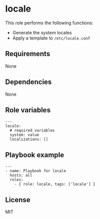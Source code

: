 # locale

This role performs the following functions:

- Generate the system locales
- Apply a template to `/etc/locale.conf`

## Requirements

None

## Dependencies

None

## Role variables

```
---
locale:
  # required variables
  system: value
  localizations: []
```

## Playbook example

```
---
- name: Playbook for locale
  hosts: all
  roles:
    - { role: locale, tags: ['locale'] }
```

## License

MIT
